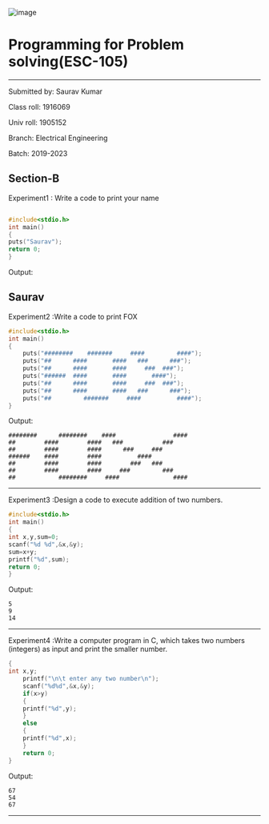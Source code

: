 ![image](https://img.collegedekhocdn.com/media/img/institute/logo/GNDEC_Ludhiana_logo.png)

# Programming for Problem solving(ESC-105)
----
Submitted by: Saurav Kumar

Class roll: 1916069

Univ roll: 1905152

Branch: Electrical Engineering

Batch: 2019-2023

Section-B
----

Experiment1 : Write a code to print your name
```C

#include<stdio.h>
int main()
{
puts("Saurav");
return 0;
}
````

Output:

Saurav
----

Experiment2 :Write a code to print FOX
````C
#include<stdio.h>
int main()
{
    puts("########    #######     ####         ####");
    puts("##      ####       ####   ###      ###");
    puts("##      ####       ####     ###  ###");
    puts("######  ####       ####       ####");
    puts("##      ####       ####     ###  ###");
    puts("##      ####       ####   ###      ###");
    puts("##         #######     ####          ####");
}
````
Output:
````
########      ########    ####                ####
##        ####        ####   ###           ###
##        ####        ####      ###     ### 
######    ####        ####          ####
##        ####        ####        ###   ###
##        ####        ####     ###         ###
##            ########     ####               ####
````
----
Experiment3 :Design a code to execute addition of two numbers.
````C
#include<stdio.h>
int main()
{
int x,y,sum=0;
scanf("%d %d",&x,&y);
sum=x+y;
printf("%d",sum);
return 0;
}
````
Output:
````
5
9
14
````
----
Experiment4 :Write a computer program in C, which takes two numbers (integers) as input and print the smaller number.
````C
{
int x,y;    
    printf("\n\t enter any two number\n");
    scanf("%d%d",&x,&y);
    if(x>y)
    {
    printf("%d",y);
    }
    else
    {
    printf("%d",x);
    }
    return 0;
}
````
Output:
````
67
54
67
````
-----
